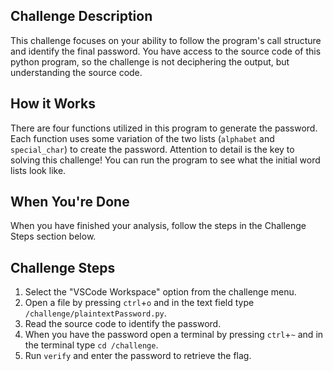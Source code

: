 ## Challenge Description
This challenge focuses on your ability to follow the program's call structure and identify the final password. You have access to the source code of this python program, so the challenge is not deciphering the output, but understanding the source code.

## How it Works
There are four functions utilized in this program to generate the password. Each function uses some variation of the two lists (```alphabet``` and ```special_char```) to create the password. Attention to detail is the key to solving this challenge! You can run the program to see what the initial word lists look like.

## When You're Done
When you have finished your analysis, follow the steps in the Challenge Steps section below.

## Challenge Steps
1. Select the "VSCode Workspace" option from the challenge menu.
2. Open a file by pressing ```ctrl```+```o``` and in the text field type ```/challenge/plaintextPassword.py```.
3. Read the source code to identify the password.
4. When you have the password open a terminal by pressing ```ctrl```+```~``` and in the terminal type ```cd /challenge```.
5. Run ```verify``` and enter the password to retrieve the flag.
